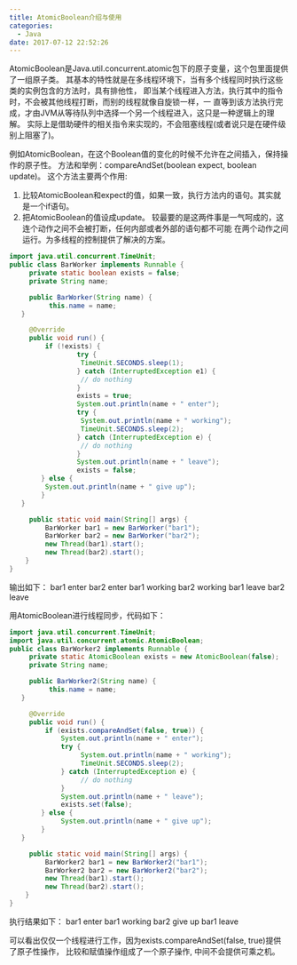 ```yaml
---
title: AtomicBoolean介绍与使用
categories:
  - Java
date: 2017-07-12 22:52:26
---
```

AtomicBoolean是Java.util.concurrent.atomic包下的原子变量，这个包里面提供了一组原子类。
其基本的特性就是在多线程环境下，当有多个线程同时执行这些类的实例包含的方法时，具有排他性，
即当某个线程进入方法，执行其中的指令时，不会被其他线程打断，而别的线程就像自旋锁一样，一
直等到该方法执行完成，才由JVM从等待队列中选择一个另一个线程进入，这只是一种逻辑上的理解。
实际上是借助硬件的相关指令来实现的，不会阻塞线程(或者说只是在硬件级别上阻塞了)。

例如AtomicBoolean，在这个Boolean值的变化的时候不允许在之间插入，保持操作的原子性。
方法和举例：compareAndSet(boolean expect, boolean update)。
这个方法主要两个作用:
1. 比较AtomicBoolean和expect的值，如果一致，执行方法内的语句。其实就是一个if语句。
2. 把AtomicBoolean的值设成update。
较最要的是这两件事是一气呵成的，这连个动作之间不会被打断，任何内部或者外部的语句都不可能
在两个动作之间运行。为多线程的控制提供了解决的方案。

```java
import java.util.concurrent.TimeUnit;
public class BarWorker implements Runnable {
	 private static boolean exists = false;  
	 private String name;  

	 public BarWorker(String name) {   
		  this.name = name;  
   }  

	 @Override  
	 public void run() {   
		 if (!exists) {  
			     try {  
			      TimeUnit.SECONDS.sleep(1);  
			     } catch (InterruptedException e1) {  
			      // do nothing
			     }  
			     exists = true;  
			     System.out.println(name + " enter");  
			     try {  
			      System.out.println(name + " working");  
			      TimeUnit.SECONDS.sleep(2);  
			     } catch (InterruptedException e) {  
			      // do nothing  
			     }  
			     System.out.println(name + " leave");  
			     exists = false;  
	    } else {  
	     System.out.println(name + " give up");  
	    }
   }

	 public static void main(String[] args) {
		 BarWorker bar1 = new BarWorker("bar1");
		 BarWorker bar2 = new BarWorker("bar2");
		 new Thread(bar1).start();
		 new Thread(bar2).start();
	}
}
```

输出如下：
bar1 enter
bar2 enter
bar1 working
bar2 working
bar1 leave
bar2 leave

用AtomicBoolean进行线程同步，代码如下：
```java
import java.util.concurrent.TimeUnit;
import java.util.concurrent.atomic.AtomicBoolean;
public class BarWorker2 implements Runnable {
	 private static AtomicBoolean exists = new AtomicBoolean(false);  
	 private String name;  

	 public BarWorker2(String name) {   
		  this.name = name;  
   }  

	 @Override  
	 public void run() {   
		 if (exists.compareAndSet(false, true)) {     
		     System.out.println(name + " enter");  
		     try {  
			      System.out.println(name + " working");  
			      TimeUnit.SECONDS.sleep(2);  
		     } catch (InterruptedException e) {  
		    	  // do nothing  
		     }  
		     System.out.println(name + " leave");  
		     exists.set(false);    
	    } else {  
	         System.out.println(name + " give up");  
	    }  
   }

	 public static void main(String[] args) {
		 BarWorker2 bar1 = new BarWorker2("bar1");
		 BarWorker2 bar2 = new BarWorker2("bar2");
		 new Thread(bar1).start();
		 new Thread(bar2).start();
	}
}
```
执行结果如下：
bar1 enter
bar1 working
bar2 give up
bar1 leave

可以看出仅仅一个线程进行工作，因为exists.compareAndSet(false, true)提供了原子性操作，
比较和赋值操作组成了一个原子操作, 中间不会提供可乘之机。
